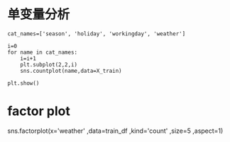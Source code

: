 # 单变量分析
```
cat_names=['season', 'holiday', 'workingday', 'weather']

i=0
for name in cat_names:
    i=i+1
    plt.subplot(2,2,i)
    sns.countplot(name,data=X_train) 
    
plt.show()
```

# factor plot
sns.factorplot(x='weather' ,data=train_df ,kind='count' ,size=5 ,aspect=1)  

